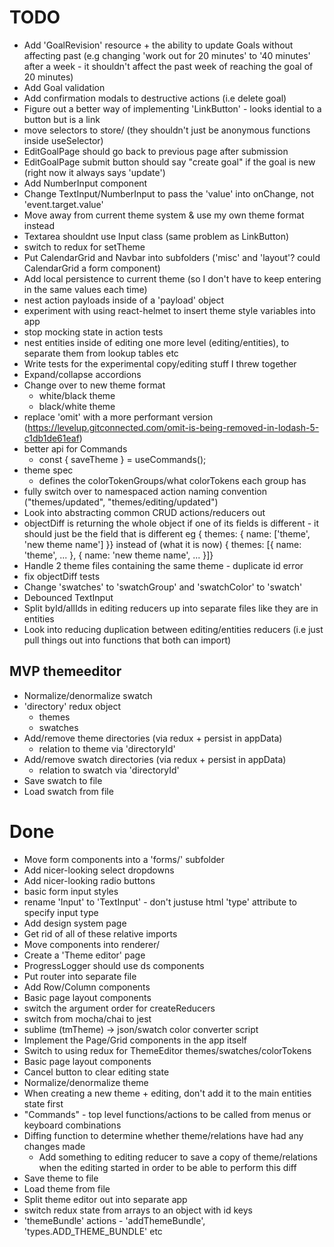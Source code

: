 # TODO

- Add 'GoalRevision' resource + the ability to update Goals without affecting past (e.g changing 'work out for 20 minutes' to '40 minutes' after a week - it shouldn't affect the past week of reaching the goal of 20 minutes)
- Add Goal validation
- Add confirmation modals to destructive actions (i.e delete goal)
- Figure out a better way of implementing 'LinkButton' - looks idential to a button but is a link
- move selectors to store/ (they shouldn't just be anonymous functions inside useSelector)
- EditGoalPage should go back to previous page after submission
- EditGoalPage submit button should say "create goal" if the goal is new (right now it always says 'update')
- Add NumberInput component
- Change TextInput/NumberInput to pass the 'value' into onChange, not 'event.target.value'
- Move away from current theme system & use my own theme format instead
- Textarea shouldnt use Input class (same problem as LinkButton)
- switch to redux for setTheme
- Put CalendarGrid and Navbar into subfolders ('misc' and 'layout'? could CalendarGrid a form component)
- Add local persistence to current theme (so I don't have to keep entering in the same values each time)
- nest action payloads inside of a 'payload' object
- experiment with using react-helmet to insert theme style variables into app
- stop mocking state in action tests
- nest entities inside of editing one more level (editing/entities), to separate them from lookup tables etc
- Write tests for the experimental copy/editing stuff I threw together
- Expand/collapse accordions
- Change over to new theme format
  - white/black theme
  - black/white theme
- replace 'omit' with a more performant version (https://levelup.gitconnected.com/omit-is-being-removed-in-lodash-5-c1db1de61eaf)
- better api for Commands
  - const { saveTheme } = useCommands();
- theme spec
  - defines the colorTokenGroups/what colorTokens each group has
- fully switch over to namespaced action naming convention ("themes/updated", "themes/editing/updated")
- Look into abstracting common CRUD actions/reducers out
- objectDiff is returning the whole object if one of its fields is different - it should just be the field that is different eg
  { themes: { name: ['theme', 'new theme name'] }}
  instead of (what it is now)
  { themes: [{ name: 'theme', ... }, { name: 'new theme name', ... }]}
- Handle 2 theme files containing the same theme - duplicate id error
- fix objectDiff tests
- Change 'swatches' to 'swatchGroup' and 'swatchColor' to 'swatch'
- Debounced TextInput
- Split byId/allIds in editing reducers up into separate files like they are in entities
- Look into reducing duplication between editing/entities reducers (i.e just pull things out into functions that both can import)

## MVP themeeditor

- Normalize/denormalize swatch
- 'directory' redux object
  - themes
  - swatches
- Add/remove theme directories (via redux + persist in appData)
  - relation to theme via 'directoryId'
- Add/remove swatch directories (via redux + persist in appData)
  - relation to swatch via 'directoryId'
- Save swatch to file
- Load swatch from file

# Done

- Move form components into a 'forms/' subfolder
- Add nicer-looking select dropdowns
- Add nicer-looking radio buttons
- basic form input styles
- rename 'Input' to 'TextInput' - don't justuse html 'type' attribute to specify input type
- Add design system page
- Get rid of all of these relative imports
- Move components into renderer/
- Create a 'Theme editor' page
- ProgressLogger should use ds components
- Put router into separate file
- Add Row/Column components
- Basic page layout components
- switch the argument order for createReducers
- switch from mocha/chai to jest
- sublime (tmTheme) -> json/swatch color converter script
- Implement the Page/Grid components in the app itself
- Switch to using redux for ThemeEditor themes/swatches/colorTokens
- Basic page layout components
- Cancel button to clear editing state
- Normalize/denormalize theme
- When creating a new theme + editing, don't add it to the main entities state first
- "Commands" - top level functions/actions to be called from menus or keyboard combinations
- Diffing function to determine whether theme/relations have had any changes made
  - Add something to editing reducer to save a copy of theme/relations when the editing started
    in order to be able to perform this diff
- Save theme to file
- Load theme from file
- Split theme editor out into separate app
- switch redux state from arrays to an object with id keys
- 'themeBundle' actions - 'addThemeBundle', 'types.ADD_THEME_BUNDLE' etc
